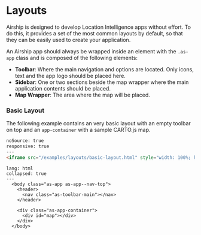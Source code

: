 # Layouts

Airship is designed to develop Location Intelligence apps without effort. To do this, it provides a set of the most common layouts by default, so that they can be easily used to create your application.

An Airship app should always be wrapped inside an element with the `.as-app` class and is composed of the following elements:

- **Toolbar**: Where the main navigation and options are located. Only icons, text and the app logo should be placed here.
- **Sidebar**: One or two sections beside the map wrapper where the main application contents should be placed.
- **Map Wrapper**: The area where the map will be placed.

### Basic Layout

The following example contains an very basic layout with an empty toolbar on top and an `app-container` with a sample CARTO.js map.

```html
noSource: true
responsive: true
---
<iframe src="/examples/layouts/basic-layout.html" style="width: 100%; height: 100%;">
```

```code
lang: html
collapsed: true
---
  <body class="as-app as-app--nav-top">
    <header>
      <nav class="as-toolbar-main"></nav>
    </header>

    <div class="as-app-container">
      <div id="map"></div>
    </div>
  </body>
```